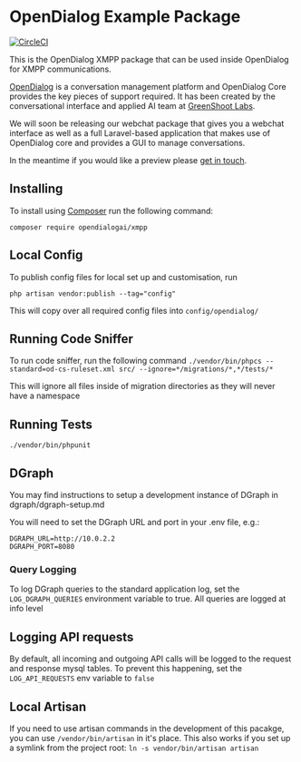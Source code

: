 # OpenDialog Example Package

[![CircleCI](https://circleci.com/gh/opendialogai/xmpp.svg?style=svg&circle-token=f035bfc5197ce7d7f7e68336b82e1d9b82773b4f)](https://circleci.com/gh/opendialogai/xmpp)

This is the OpenDialog XMPP package that can be used inside OpenDialog for XMPP communications.

[OpenDialog](https://opendialog.ai) is a conversation management platform and OpenDialog Core provides the 
key pieces of support required. It has been created by the conversational interface and applied AI team at [GreenShoot Labs](https://www.greenshootlabs.com/).

We will soon be releasing our webchat package that gives you a webchat interface as well as a full Laravel-based
application that makes use of OpenDialog core and provides a GUI to manage conversations. 

In the meantime if you would like a preview please [get in touch](https://www.greenshootlabs.com/).

## Installing

To install using [Composer](https://getcomposer.org/) run the following command:

`composer require opendialogai/xmpp`

## Local Config
To publish config files for local set up and customisation, run

```php artisan vendor:publish --tag="config"```

This will copy over all required config files into `config/opendialog/`

## Running Code Sniffer

To run code sniffer, run the following command
```./vendor/bin/phpcs --standard=od-cs-ruleset.xml src/ --ignore=*/migrations/*,*/tests/*```

This will ignore all files inside of migration directories as they will never have a namespace

## Running Tests

```./vendor/bin/phpunit```

## DGraph

You may find instructions to setup a development instance of DGraph in dgraph/dgraph-setup.md

You will need to set the DGraph URL and port in your .env file, e.g.:

```
DGRAPH_URL=http://10.0.2.2
DGRAPH_PORT=8080
```

### Query Logging

To log DGraph queries to the standard application log, set the `LOG_DGRAPH_QUERIES` environment variable to true.
All queries are logged at info level

## Logging API requests

By default, all incoming and outgoing API calls will be logged to the request and response mysql tables.
To prevent this happening, set the `LOG_API_REQUESTS` env variable to `false`

## Local Artisan

If you need to use artisan commands in the development of this pacakge, you can use `/vendor/bin/artisan` in it's place.
This also works if you set up a symlink from the project root:
```ln -s vendor/bin/artisan artisan```

